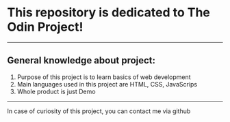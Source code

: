 # This repository is dedicated to The Odin Project!

---

## General knowledge about project:

1. Purpose of this project is to learn basics of web development
2. Main languages used in this project are HTML, CSS, JavaScrips
3. Whole product is just Demo

---

In case of curiosity of this project, you can contact me via github

